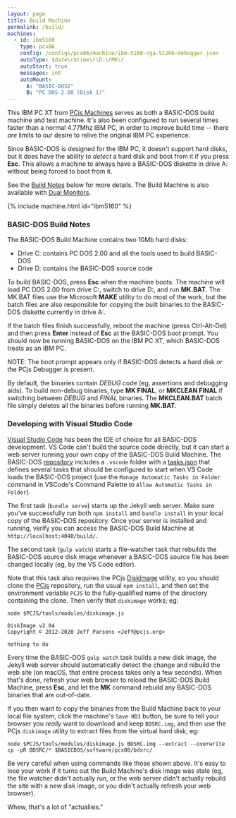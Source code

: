 ```yaml
---
layout: page
title: Build Machine
permalink: /build/
machines:
  - id: ibm5160
    type: pcx86
    config: /configs/pcx86/machine/ibm-5160-cga-512kb-debugger.json
    autoType: $date\r$time\r\D:\rMK\r
    autoStart: true
    messages: int
    autoMount:
      A: "BASIC-DOS2"
      B: "PC DOS 2.00 (Disk 1)"
---
```


This IBM PC XT from [PCjs Machines](https://www.pcjs.org) serves as
both a BASIC-DOS build machine and test machine.  It's also been configured
to run several times faster than a normal 4.77Mhz IBM PC, in order to improve
build time -- there *are* limits to our desire to relive the original IBM PC
experience.

Since BASIC-DOS is designed for the IBM PC, it doesn't support hard disks,
but it does have the ability to *detect* a hard disk and boot from it if you
press **Esc**.  This allows a machine to always have a BASIC-DOS diskette in
drive A: without being forced to boot from it.

See the [Build Notes](#basic-dos-build-notes) below for more details.  The
Build Machine is also available with [Dual Monitors](dual/).

{% include machine.html id="ibm5160" %}

### BASIC-DOS Build Notes

The BASIC-DOS Build Machine contains two 10Mb hard disks:

  - Drive C: contains PC DOS 2.00 and all the tools used to build BASIC-DOS
  - Drive D: contains the BASIC-DOS source code

To build BASIC-DOS, press **Esc** when the machine boots.  The machine
will load PC DOS 2.00 from drive C:, switch to drive D:, and run **MK.BAT**.
The MK.BAT files use the Microsoft **MAKE** utility to do most of the work,
but the batch files are also responsible for copying the built binaries to the
BASIC-DOS diskette currently in drive A:.

If the batch files finish successfully, reboot the machine (press Ctrl-Alt-Del)
and then press **Enter** instead of **Esc** at the BASIC-DOS boot prompt.
You should now be running BASIC-DOS on the IBM PC XT, which BASIC-DOS treats as
an IBM PC.

NOTE: The boot prompt appears only if BASIC-DOS detects a hard disk *or* the
PCjs Debugger is present.

By default, the binaries contain *DEBUG* code (eg, assertions and debugging
aids).  To build non-debug binaries, type **MK FINAL**, or **MKCLEAN FINAL**
if switching between *DEBUG* and *FINAL* binaries.  The **MKCLEAN.BAT** batch
file simply deletes all the binaries before running **MK.BAT**.

### Developing with Visual Studio Code

[Visual Studio Code](https://code.visualstudio.com) has been the IDE of choice
for all BASIC-DOS development.  VS Code can't build the source code directly,
but it can start a web server running your own copy of the BASIC-DOS Build
Machine.  The BASIC-DOS [repository](https://github.com/jeffpar/basicdos)
includes a `.vscode` folder with a [tasks.json](https://github.com/jeffpar/basicdos/blob/master/.vscode/tasks.json)
that defines several tasks that should be configured to start when VS Code loads
the BASIC-DOS project (use the `Manage Automatic Tasks in Folder` command in
VSCode's Command Palette to `Allow Automatic Tasks in Folder`).

The first task (`bundle serve`) starts up the Jekyll web server.  Make sure
you've successfully run both `npm install` and `bundle install` in your local
copy of the BASIC-DOS repository.  Once your server is installed and running,
verify you can access the BASIC-DOS Build Machine at `http://localhost:4040/build/`.

The second task (`gulp watch`) starts a file-watcher task that rebuilds
the BASIC-DOS source disk image whenever a BASIC-DOS source file has been changed
locally (eg, by the VS Code editor).

Note that this task also requires the PCjs
[DiskImage](https://github.com/jeffpar/pcjs/tree/master/tools#pcjs-diskimage-utility)
utility, so you should clone the [PCjs](https://github.com/jeffpar/pcjs)
repository, run the usual `npm install`, and then set the environment variable
`PCJS` to the fully-qualified name of the directory containing the clone.  Then
verify that `diskimage` works; eg:

    node $PCJS/tools/modules/diskimage.js

    DiskImage v2.04
    Copyright © 2012-2020 Jeff Parsons <Jeff@pcjs.org>

    nothing to do

Every time the BASIC-DOS `gulp watch` task builds a new disk image, the Jekyll
web server should automatically detect the change and rebuild the web site (on
macOS, that entire process takes only a few seconds).  When that's done,
refresh your web browser to reload the BASIC-DOS Build Machine, press **Esc**,
and let the **MK** command rebuild any BASIC-DOS binaries that are out-of-date.

If you then want to copy the binaries from the Build Machine back to your local
file system, click the machine's `Save HD1` button, be sure to tell your
browser you *really* want to download and keep `BDSRC.img`, and then use the
PCjs `diskimage` utility to extract files from the virtual hard disk;
eg:

    node $PCJS/tools/modules/diskimage.js BDSRC.img --extract --overwrite
    cp -pR BDSRC/* $BASICDOS/software/pcx86/bdsrc/

Be very careful when using commands like those shown above.  It's easy to lose
your work if it turns out the Build Machine's disk image was stale (eg, the
file watcher didn't actually run, or the web server didn't actually rebuild the
site with a new disk image, or you didn't actually refresh your web browser).

Whew, that's a lot of "actuallies."

